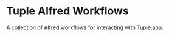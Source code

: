 # Tuple Alfred Workflows

A collection of [Alfred](https://www.alfredapp.com/) workflows for interacting with [Tuple.app](https://tuple.app/).
